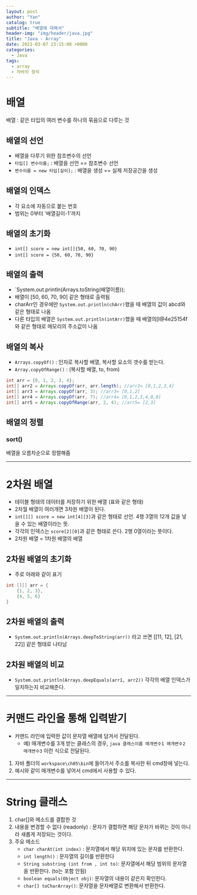 ```yaml
---
layout: post
author: "Yan"
catalog: true
subtitle: "배열에 대해서"
header-img: "img/header/java.jpg"
title: "Java - Array"
date: 2021-03-07 23:15:08 +0000
categories:
  - Java
tags:
  - array
  - 자바의 정석
---
```


# 배열

배열 : 같은 타입의 여러 변수를 하나의 묶음으로 다루는 것

## 배열의 선언

- 배열을 다루기 위한 참조변수의 선언
- `타입[] 변수이름;` : 배열을 선언 == 참조변수 선언
- `변수이름 = new 타입[길이];` : 배열을 생성 == 실제 저장공간을 생성

## 배열의 인덱스

- 각 요소에 자동으로 붙는 번호
- 범위는 0부터 '배열길이-1'까지

## 배열의 초기화

- `int[] score = new int[]{50, 60, 70, 90}`
- `int[] score = {50, 60, 70, 90}`

## 배열의 출력

- `System.out.println(Arrays.toString(배열이름));
- 배열이 [50, 60, 70, 90] 같은 형태로 출력됨
- charArr인 경우에만 `System.out.println(chArr)`했을 때 배열의 값이 abcd와 같은 형태로 나옴
- 다른 타입의 배열은 `System.out.println(intArr)`했을 때 배열의[I@4e25154f와 같은 형태로 메모리의 주소값이 나옴

## 배열의 복사

- `Arrays.copyOf()` : 인자로 복사할 배열, 복사할 요소의 갯수를 받는다.
- `Array.copyOfRange()` : (복사할 배열, to, from)

```java
int arr = {0, 1, 2, 3, 4};
int[] arr2 = Arrays.copyOf(arr, arr.length); //arr2= [0,1,2,3,4]
int[] arr3 = Arrays.copyOf(arr, 3); //arr3= [0,1,2]
int[] arr4 = Arrays.copyOf(arr, 7); //arr4= [0,1,2,3,4,0,0]
int[] arr5 = Arrays.copyOfRange(arr, 2, 4); //arr5= [2,3]
```

## 배열의 정렬

### sort()

배열을 오름차순으로 정렬해줌

---

# 2차원 배열

- 테이블 형태의 데이터를 저장하기 위한 배열 (표와 같은 형태)
- 2차월 배열이 여러개면 3차원 배열이 된다.
- `int[][] score = new int[4][3]`과 같은 형태로 선언. 4행 3열의 12개 값을 넣을 수 있는 배열이라는 뜻.
- 각각의 인덱스는 `score[2][0]`과 같은 형태로 쓴다. 2행 0열이라는 뜻이다.
- 2차원 배열 = 1차원 배열의 배열

## 2차원 배열의 초기화

- 주로 아래와 같이 표기

```java
int [][] arr = {
    {1, 2, 3},
    {4, 5, 6}
}
```

## 2차원 배열의 출력

- `System.out.println(Arrays.deepToString(arr))` 라고 쓰면 [[11, 12], [21, 22]] 같은 형태로 나타남

## 2차원 배열의 비교

- `System.out.println(Arrays.deepEquals(arr1, arr2))` 각각의 배열 인덱스가 일치하는지 비교해준다.

---

# 커맨드 라인을 통해 입력받기

- 커맨드 라인에 입력한 값이 문자열 배열에 담겨서 전달된다.
  - 예) 매개변수를 3개 받는 클래스의 경우, `java 클래스이름 매개변수1 매개변수2 매개변수3` 이런 식으로 전달된다.

1. 자바 폴더의 `workspace\ch05\bin`에 들어가서 주소를 복사한 뒤 cmd창에 넣는다.
2. 예시와 같이 매개변수를 넣어서 cmd에서 사용할 수 있다.

---

# String 클래스

1. char[]와 메소드를 결합한 것
2. 내용을 변경할 수 없다 (readonly) : 문자가 결합하면 해당 문자가 바뀌는 것이 아니라 새롭게 저장되는 것이다.
3. 주요 메소드
   - `char charAt(int index)` : 문자열에서 해당 위치에 있는 문자를 반환한다.
   - `int length()` : 문자열의 길이를 반환한다
   - `String substring (int from , int to)`: 문자열에서 해당 범위의 문자열을 반환한다. (to는 포함 안됨)
   - `boolean equals(Object obj)`: 문자열의 내용이 같은지 확인한다.
   - `char[] toCharArray()`: 문자열을 문자배열로 변환해서 반환한다.
